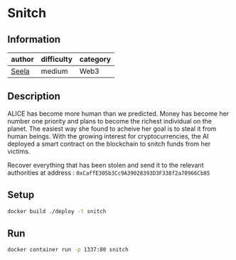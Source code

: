# Snitch

## Information
| author                          | difficulty | category      |
|---------------------------------|------------|---------------|
| [Seela](https://seela.com/)     | medium     | Web3          |

## Description

ALICE has become more human than we predicted. Money has become her number one priority and plans to become the richest individual on the planet. The easiest way she found to acheive her goal is to steal it from human beings. With the growing interest for cryptocurrencies, the AI deployed a smart contract on the blockchain to snitch funds from her victims.

Recover everything that has been stolen and send it to the relevant authorities at address : `0xCaffE305b3Cc9A39028393D3F338f2a70966Cb85`

## Setup
```bash
docker build ./deploy -t snitch
```

## Run
```bash
docker container run -p 1337:80 snitch
```